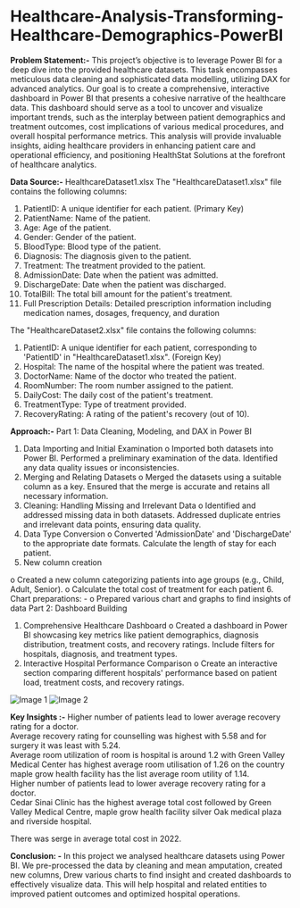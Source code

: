 # Healthcare-Analysis-Transforming-Healthcare-Demographics-PowerBI

**Problem Statement:-**
This project’s  objective is to leverage Power BI for a deep dive into the provided healthcare datasets. This task encompasses meticulous data cleaning and sophisticated data modelling, utilizing DAX for advanced analytics. Our goal is to create a comprehensive, interactive dashboard in Power BI that presents a cohesive narrative of the healthcare data. This dashboard should serve as a tool to uncover and visualize important trends, such as the interplay between patient demographics and treatment outcomes, cost implications of various medical procedures, and overall hospital performance metrics. This analysis will provide invaluable insights, aiding healthcare providers in enhancing patient care and operational efficiency, and positioning HealthStat Solutions at the forefront of healthcare analytics.


**Data Source:-**
HealthcareDataset1.xlsx
The "HealthcareDataset1.xlsx" file contains the following columns:
1.	PatientID: A unique identifier for each patient. (Primary Key)
2.	PatientName: Name of the patient.
3.	Age: Age of the patient.
4.	Gender: Gender of the patient.
5.	BloodType: Blood type of the patient.
6.	Diagnosis: The diagnosis given to the patient.
7.	Treatment: The treatment provided to the patient.
8.	AdmissionDate: Date when the patient was admitted.
9.	DischargeDate: Date when the patient was discharged.
10.	TotalBill: The total bill amount for the patient's treatment.
11.	Full Prescription Details: Detailed prescription information including medication names, dosages, frequency, and duration

The "HealthcareDataset2.xlsx" file contains the following columns:
1.	PatientID: A unique identifier for each patient, corresponding to 'PatientID' in "HealthcareDataset1.xlsx". (Foreign Key)
2.	Hospital: The name of the hospital where the patient was treated.
3.	DoctorName: Name of the doctor who treated the patient.
4.	RoomNumber: The room number assigned to the patient.
5.	DailyCost: The daily cost of the patient's treatment.
6.	TreatmentType: Type of treatment provided.
7.	RecoveryRating: A rating of the patient's recovery (out of 10).

**Approach:-**
Part 1: Data Cleaning, Modeling, and DAX in Power BI
1.	Data Importing and Initial Examination 
o	Imported both datasets into Power BI. Performed a preliminary examination of the data. Identified any data quality issues or inconsistencies.
2.	Merging and Relating Datasets 
o	Merged the datasets using a suitable column as a key. Ensured that the merge is accurate and retains all necessary information.
3.	Cleaning: Handling Missing and Irrelevant Data 
o	Identified and addressed missing data in both datasets. Addressed duplicate entries and irrelevant data points, ensuring data quality.
4.	Data Type Conversion 
o	Converted 'AdmissionDate' and 'DischargeDate' to the appropriate date formats. Calculate the length of stay for each patient.
5.	New column creation

o	Created a new column categorizing patients into age groups (e.g., Child, Adult, Senior). 
o	Calculate the total cost of treatment for each patient 
6.	Chart preparations: -
o	Prepared various chart and graphs to find insights of data
Part 2: Dashboard Building
1.	Comprehensive Healthcare Dashboard 
o	Created a dashboard in Power BI showcasing key metrics like patient demographics, diagnosis distribution, treatment costs, and recovery ratings. Include filters for hospitals, diagnosis, and treatment types.
2.	Interactive Hospital Performance Comparison 
o	Create an interactive section comparing different hospitals' performance based on patient load, treatment costs, and recovery ratings.

![Image 1](https://drive.google.com/uc?id=1xrQwlxjijoKTuT83LzffD-tdrLzywOJo)
![Image 2](https://drive.google.com/uc?id=1EKm_a1HQsNBpG_uBzWZUBdYpVn7BElpy)




**Key Insights :-**
Higher number of patients lead to lower average recovery rating for a doctor.   
Average recovery rating for counselling was highest with 5.58 and for surgery it was least with 5.24.   
Average room utilization of room is hospital is around 1.2 with Green Valley Medical Center has highest average room utilisation of 1.26 on the country maple grow health facility has the list average room utility of 1.14.   
Higher number of patients lead to lower average recovery rating for a doctor.   
Cedar Sinai Clinic has the highest average total cost followed by Green Valley Medical Centre, maple grow health facility silver Oak medical plaza and riverside hospital.   

There was serge in average total cost in 2022.   

**Conclusion: -**
In this project we analysed healthcare datasets using Power BI. We pre-processed the data by cleaning and mean amputation, created new columns,
Drew various charts to find insight and created dashboards to effectively visualize data.
This will help hospital and related entities to improved patient outcomes and optimized hospital operations.
